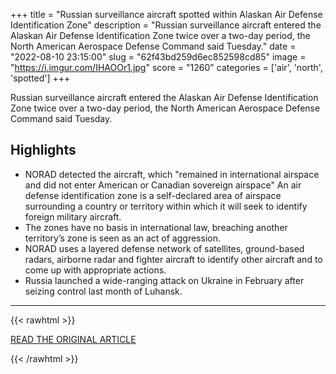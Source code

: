+++
title = "Russian surveillance aircraft spotted within Alaskan Air Defense Identification Zone"
description = "Russian surveillance aircraft entered the Alaskan Air Defense Identification Zone twice over a two-day period, the North American Aerospace Defense Command said Tuesday."
date = "2022-08-10 23:15:00"
slug = "62f43bd259d6ec852598cd85"
image = "https://i.imgur.com/IHAOOr1.jpg"
score = "1260"
categories = ['air', 'north', 'spotted']
+++

Russian surveillance aircraft entered the Alaskan Air Defense Identification Zone twice over a two-day period, the North American Aerospace Defense Command said Tuesday.

## Highlights

- NORAD detected the aircraft, which "remained in international airspace and did not enter American or Canadian sovereign airspace" An air defense identification zone is a self-declared area of airspace surrounding a country or territory within which it will seek to identify foreign military aircraft.
- The zones have no basis in international law, breaching another territory’s zone is seen as an act of aggression.
- NORAD uses a layered defense network of satellites, ground-based radars, airborne radar and fighter aircraft to identify other aircraft and to come up with appropriate actions.
- Russia launched a wide-ranging attack on Ukraine in February after seizing control last month of Luhansk.

---

{{< rawhtml >}}
  <p class="article-category">
    <a target="_blank" href="https://www.nbcnews.com/news/world/russian-surveillance-aircraft-spotted-alaskan-air-defense-identificati-rcna42379">READ THE ORIGINAL ARTICLE</a>
  </p>
{{< /rawhtml >}}

